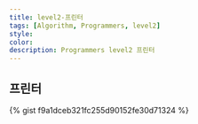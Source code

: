 ```yaml
---
title: level2-프린터
tags: [Algorithm, Programmers, level2]
style: 
color: 
description: Programmers level2 프린터
---
```



## 프린터

{% gist f9a1dceb321fc255d90152fe30d71324 %}
